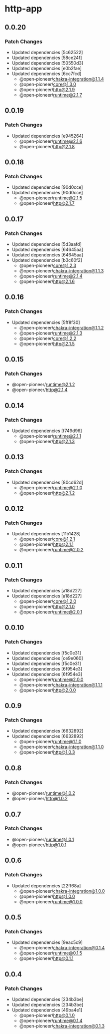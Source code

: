 # http-app

## 0.0.20

### Patch Changes

-   Updated dependencies [5c62522]
-   Updated dependencies [58ce24f]
-   Updated dependencies [50550d3]
-   Updated dependencies [e0b2fae]
-   Updated dependencies [6cc7fcd]
    -   @open-pioneer/chakra-integration@1.1.4
    -   @open-pioneer/core@1.3.0
    -   @open-pioneer/http@2.1.9
    -   @open-pioneer/runtime@2.1.7

## 0.0.19

### Patch Changes

-   Updated dependencies [e945264]
    -   @open-pioneer/runtime@2.1.6
    -   @open-pioneer/http@2.1.8

## 0.0.18

### Patch Changes

-   Updated dependencies [90d0cce]
-   Updated dependencies [90d0cce]
    -   @open-pioneer/runtime@2.1.5
    -   @open-pioneer/http@2.1.7

## 0.0.17

### Patch Changes

-   Updated dependencies [5d3aafd]
-   Updated dependencies [64645aa]
-   Updated dependencies [64645aa]
-   Updated dependencies [b3c60f2]
    -   @open-pioneer/core@1.2.3
    -   @open-pioneer/chakra-integration@1.1.3
    -   @open-pioneer/runtime@2.1.4
    -   @open-pioneer/http@2.1.6

## 0.0.16

### Patch Changes

-   Updated dependencies [5ff8f30]
    -   @open-pioneer/chakra-integration@1.1.2
    -   @open-pioneer/runtime@2.1.3
    -   @open-pioneer/core@1.2.2
    -   @open-pioneer/http@2.1.5

## 0.0.15

### Patch Changes

-   @open-pioneer/runtime@2.1.2
-   @open-pioneer/http@2.1.4

## 0.0.14

### Patch Changes

-   Updated dependencies [f749d96]
    -   @open-pioneer/runtime@2.1.1
    -   @open-pioneer/http@2.1.3

## 0.0.13

### Patch Changes

-   Updated dependencies [80cd62d]
    -   @open-pioneer/runtime@2.1.0
    -   @open-pioneer/http@2.1.2

## 0.0.12

### Patch Changes

-   Updated dependencies [11b1428]
    -   @open-pioneer/core@1.2.1
    -   @open-pioneer/http@2.1.1
    -   @open-pioneer/runtime@2.0.2

## 0.0.11

### Patch Changes

-   Updated dependencies [a18d227]
-   Updated dependencies [a18d227]
    -   @open-pioneer/core@1.2.0
    -   @open-pioneer/http@2.1.0
    -   @open-pioneer/runtime@2.0.1

## 0.0.10

### Patch Changes

-   Updated dependencies [f5c0e31]
-   Updated dependencies [ce9e060]
-   Updated dependencies [f5c0e31]
-   Updated dependencies [6f954e3]
-   Updated dependencies [6f954e3]
    -   @open-pioneer/runtime@2.0.0
    -   @open-pioneer/chakra-integration@1.1.1
    -   @open-pioneer/http@2.0.0

## 0.0.9

### Patch Changes

-   Updated dependencies [6632892]
-   Updated dependencies [6632892]
    -   @open-pioneer/runtime@1.1.0
    -   @open-pioneer/chakra-integration@1.1.0
    -   @open-pioneer/http@1.0.3

## 0.0.8

### Patch Changes

-   @open-pioneer/runtime@1.0.2
-   @open-pioneer/http@1.0.2

## 0.0.7

### Patch Changes

-   @open-pioneer/runtime@1.0.1
-   @open-pioneer/http@1.0.1

## 0.0.6

### Patch Changes

-   Updated dependencies [22ff68a]
    -   @open-pioneer/chakra-integration@1.0.0
    -   @open-pioneer/http@1.0.0
    -   @open-pioneer/runtime@1.0.0

## 0.0.5

### Patch Changes

-   Updated dependencies [9eac5c9]
    -   @open-pioneer/chakra-integration@0.1.4
    -   @open-pioneer/runtime@0.1.5
    -   @open-pioneer/http@0.1.1

## 0.0.4

### Patch Changes

-   Updated dependencies [234b3be]
-   Updated dependencies [234b3be]
-   Updated dependencies [49ba4e1]
    -   @open-pioneer/http@0.1.0
    -   @open-pioneer/runtime@0.1.4
    -   @open-pioneer/chakra-integration@0.1.3
